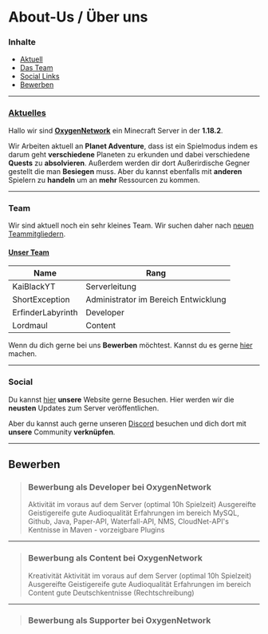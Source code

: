 # About-Us / Über uns
### Inhalte
- [Aktuell](#Aktuelles)
- [Das Team](#Team)
- [Social Links](#Social)
- [Bewerben](#Bewerben)
----------
### <u>Aktuelles</u>
Hallo wir sind <u>**OxygenNetwork**</u> ein Minecraft Server in der **1.18.2**.

Wir Arbeiten aktuell an **Planet Adventure**, dass ist ein Spielmodus indem es darum geht **verschiedene** Planeten zu erkunden und dabei verschiedene **Quests** zu **absolvieren**. Außerdem werden dir dort Außerirdische Gegner gestellt die man **Besiegen** muss. Aber du kannst ebenfalls mit **anderen** Spielern zu **handeln** um an **mehr** Ressourcen zu kommen.

---------
### Team
Wir sind aktuell noch ein sehr kleines Team. Wir suchen daher nach [neuen Teammitgliedern](#Bewerben).

#### <u>Unser Team</u>
| Name | Rang |
|--|--|
| KaiBlackYT | Serverleitung |
| ShortException | Administrator im Bereich Entwicklung |
| ErfinderLabyrinth | Developer |
| Lordmaul | Content |

Wenn du dich gerne bei uns **Bewerben** möchtest. Kannst du es gerne [hier](#Bewerben) machen.

---------
### Social
Du kannst [hier](https://oxygennetwork.net) **unsere** Website gerne Besuchen. Hier werden wir die **neusten** Updates zum Server veröffentlichen.

Aber du kannst auch gerne unseren [Discord](https://discord.gg/Pa2xFYabKW) besuchen und dich dort mit **unsere** Community **verknüpfen**.

---------
## Bewerben

> ### Bewerbung als Developer bei OxygenNetwork
> Aktivität im voraus auf dem Server (optimal 10h Spielzeit) 
> Ausgereifte Geistigereife 
> gute Audioqualität 
> Erfahrungen im bereich MySQL, Github, Java, Paper-API, Waterfall-API, NMS, CloudNet-API's 
> Kentnisse in Maven - vorzeigbare Plugins
---
> ### Bewerbung als Content bei OxygenNetwork 
> Kreativität 
> Aktivität im voraus auf dem Server (optimal 10h Spielzeit) 
> Ausgereifte Geistigereife
> gute Audioqualität
> Erfahrungen im bereich Content 
> gute Deutschkentnisse (Rechtschreibung)
---
> ### Bewerbung als Supporter bei OxygenNetwork
> 

